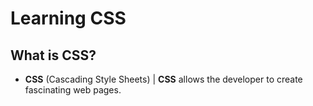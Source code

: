 # Learning **CSS**

## What is **CSS**?
 - **CSS** (Cascading Style Sheets) | **CSS** allows the developer to create fascinating web pages. 
